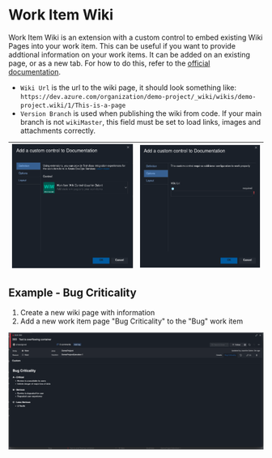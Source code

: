# Work Item Wiki

Work Item Wiki is an extension with a custom control to embed existing Wiki Pages into your work item. This can be useful if you want to provide addtional information on your work items. It can be added on an existing page, or as a new tab. For how to do this, refer to the [official documentation](https://docs.microsoft.com/en-us/azure/devops/organizations/settings/work/custom-controls-process?view=azure-devops#add-a-field-level-contribution-or-custom-control).

- `Wiki Url` is the url to the wiki page, it should look something like: `https://dev.azure.com/organization/demo-project/_wiki/wikis/demo-project.wiki/1/This-is-a-page`
- `Version Branch` is used when publishing the wiki from code. If your main branch is not `wikiMaster`, this field must be set to load links, images and attachments correctly.

| ![Config one](/img/work-item-wiki/control-config-1.png) | ![Config one](/img/work-item-wiki/control-config-2.png) |
| ------------------------------------------------------- | ------------------------------------------------------- |

## Example - Bug Criticality

1. Create a new wiki page with information
2. Add a new work item page "Bug Criticality" to the "Bug" work item

![example](/img/work-item-wiki/bug-example.png)
